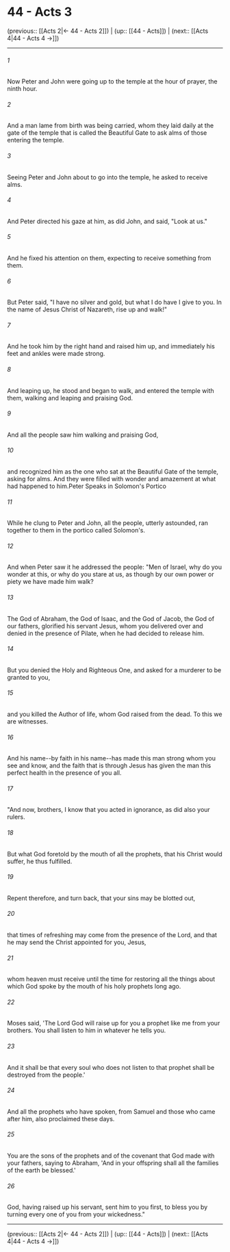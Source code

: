# 44 - Acts 3

(previous:: [[Acts 2|← 44 - Acts 2]]) | (up:: [[44 - Acts]]) | (next:: [[Acts 4|44 - Acts 4 →]])

***


###### 1 
Now Peter and John were going up to the temple at the hour of prayer, the ninth hour. 

###### 2 
And a man lame from birth was being carried, whom they laid daily at the gate of the temple that is called the Beautiful Gate to ask alms of those entering the temple. 

###### 3 
Seeing Peter and John about to go into the temple, he asked to receive alms. 

###### 4 
And Peter directed his gaze at him, as did John, and said, "Look at us." 

###### 5 
And he fixed his attention on them, expecting to receive something from them. 

###### 6 
But Peter said, "I have no silver and gold, but what I do have I give to you. In the name of Jesus Christ of Nazareth, rise up and walk!" 

###### 7 
And he took him by the right hand and raised him up, and immediately his feet and ankles were made strong. 

###### 8 
And leaping up, he stood and began to walk, and entered the temple with them, walking and leaping and praising God. 

###### 9 
And all the people saw him walking and praising God, 

###### 10 
and recognized him as the one who sat at the Beautiful Gate of the temple, asking for alms. And they were filled with wonder and amazement at what had happened to him.Peter Speaks in Solomon's Portico 

###### 11 
While he clung to Peter and John, all the people, utterly astounded, ran together to them in the portico called Solomon's. 

###### 12 
And when Peter saw it he addressed the people: "Men of Israel, why do you wonder at this, or why do you stare at us, as though by our own power or piety we have made him walk? 

###### 13 
The God of Abraham, the God of Isaac, and the God of Jacob, the God of our fathers, glorified his servant Jesus, whom you delivered over and denied in the presence of Pilate, when he had decided to release him. 

###### 14 
But you denied the Holy and Righteous One, and asked for a murderer to be granted to you, 

###### 15 
and you killed the Author of life, whom God raised from the dead. To this we are witnesses. 

###### 16 
And his name--by faith in his name--has made this man strong whom you see and know, and the faith that is through Jesus has given the man this perfect health in the presence of you all. 

###### 17 
"And now, brothers, I know that you acted in ignorance, as did also your rulers. 

###### 18 
But what God foretold by the mouth of all the prophets, that his Christ would suffer, he thus fulfilled. 

###### 19 
Repent therefore, and turn back, that your sins may be blotted out, 

###### 20 
that times of refreshing may come from the presence of the Lord, and that he may send the Christ appointed for you, Jesus, 

###### 21 
whom heaven must receive until the time for restoring all the things about which God spoke by the mouth of his holy prophets long ago. 

###### 22 
Moses said, 'The Lord God will raise up for you a prophet like me from your brothers. You shall listen to him in whatever he tells you. 

###### 23 
And it shall be that every soul who does not listen to that prophet shall be destroyed from the people.' 

###### 24 
And all the prophets who have spoken, from Samuel and those who came after him, also proclaimed these days. 

###### 25 
You are the sons of the prophets and of the covenant that God made with your fathers, saying to Abraham, 'And in your offspring shall all the families of the earth be blessed.' 

###### 26 
God, having raised up his servant, sent him to you first, to bless you by turning every one of you from your wickedness."

***

(previous:: [[Acts 2|← 44 - Acts 2]]) | (up:: [[44 - Acts]]) | (next:: [[Acts 4|44 - Acts 4 →]])

